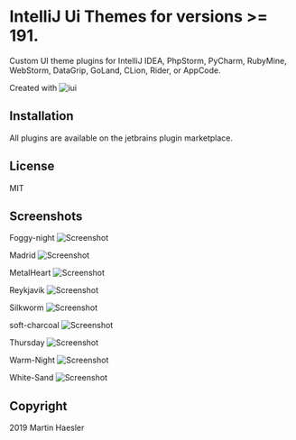 # IntelliJ Ui Themes for versions >= 191.

Custom UI theme plugins for IntelliJ IDEA, PhpStorm, PyCharm, RubyMine, WebStorm, DataGrip, GoLand, CLion, Rider, or AppCode.

Created with ![iui](https://github.com/mswift42/iui)


## Installation

All plugins are available on the jetbrains plugin marketplace.

## License

MIT

## Screenshots

Foggy-night
![Screenshot](screenshots/foggy-night-rs.png)

Madrid
![Screenshot](screenshots/madrid.png)

MetalHeart
![Screenshot](screenshots/metalheart-new.png)

Reykjavik
![Screenshot](screenshots/reykjavik-rs.png)

Silkworm
![Screenshot](screenshots/silkworm.png)

soft-charcoal
![Screenshot](screenshots/soft-charcoal.png)

Thursday
![Screenshot](screenshots/thursday-rs.png)

Warm-Night
![Screenshot](screenshots/warm-night.png)

White-Sand
![Screenshot](screenshots/white-sand.png)


## Copyright

2019 Martin Haesler
